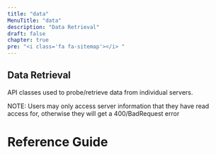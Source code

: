 ```yaml
---
title: "data"
MenuTitle: "data"
description: "Data Retrieval"
draft: false
chapter: true
pre: "<i class='fa fa-sitemap'></i>	"
---
```


## Data Retrieval
API classes used to probe/retrieve data from individual servers.

NOTE: Users may only access server information that they have read access for, otherwise they will get a 400/BadRequest error

# Reference Guide
